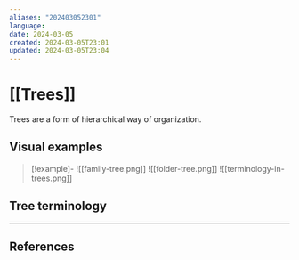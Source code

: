 ```yaml
---
aliases: "202403052301"
language: 
date: 2024-03-05
created: 2024-03-05T23:01
updated: 2024-03-05T23:04
---
```

# [[Trees]]
Trees are a form of hierarchical way of organization.

## Visual examples
> [!example]-
> ![[family-tree.png]]
> ![[folder-tree.png]]
> ![[terminology-in-trees.png]]

## Tree terminology




___
## References
